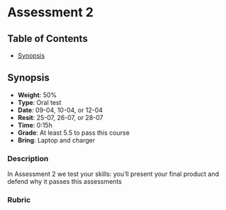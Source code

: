# Assessment 2

## Table of Contents

*   [Synopsis](#synopsis)

## Synopsis

*   **Weight**: 50%
*   **Type**: Oral test
*   **Date**: 09-04, 10-04, or 12-04
*   **Resit**: 25-07, 26-07, or 28-07
*   **Time**: 0:15h
*   **Grade**: At least 5.5 to pass this course
*   **Bring**: Laptop and charger

### Description

In Assessment 2 we test your skills: you’ll present your final product and
defend why it passes this assessments

<!-- TODO: Extend. -->

### Rubric

<!-- TODO: Fill out. -->
